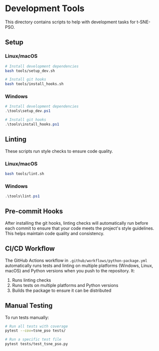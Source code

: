 # Development Tools

This directory contains scripts to help with development tasks for t-SNE-PSO.

## Setup

### Linux/macOS

```bash
# Install development dependencies
bash tools/setup_dev.sh

# Install git hooks
bash tools/install_hooks.sh
```

### Windows

```powershell
# Install development dependencies
.\tools\setup_dev.ps1

# Install git hooks
.\tools\install_hooks.ps1
```

## Linting

These scripts run style checks to ensure code quality.

### Linux/macOS

```bash
bash tools/lint.sh
```

### Windows

```powershell
.\tools\lint.ps1
```

## Pre-commit Hooks

After installing the git hooks, linting checks will automatically run before each commit to ensure that your code meets the project's style guidelines. This helps maintain code quality and consistency.

## CI/CD Workflow

The GitHub Actions workflow in `.github/workflows/python-package.yml` automatically runs tests and linting on multiple platforms (Windows, Linux, macOS) and Python versions when you push to the repository. It:

1. Runs linting checks
2. Runs tests on multiple platforms and Python versions
3. Builds the package to ensure it can be distributed

## Manual Testing

To run tests manually:

```bash
# Run all tests with coverage
pytest --cov=tsne_pso tests/

# Run a specific test file
pytest tests/test_tsne_pso.py
``` 